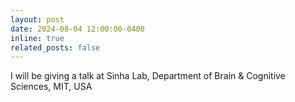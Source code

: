 ```yaml
---
layout: post
date: 2024-08-04 12:00:00-0400
inline: true
related_posts: false
---
```


I will be giving a talk at Sinha Lab, Department of Brain & Cognitive Sciences, MIT, USA
